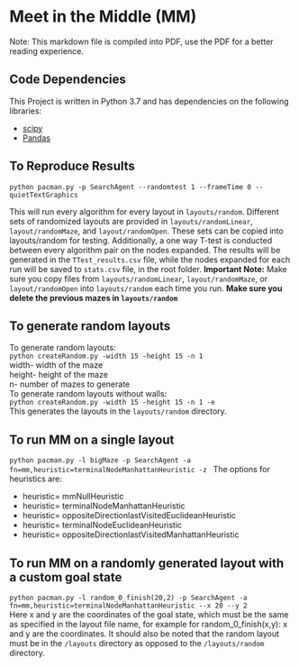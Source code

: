 # Meet in the Middle (MM)
Note: This markdown file is compiled into PDF, use the PDF for a better reading experience.
## Code Dependencies
This Project is written in Python 3.7 and has dependencies on the following libraries:
* [scipy](https://www.scipy.org/)
* [Pandas](https://pandas.pydata.org/)


## To Reproduce Results 
`python pacman.py -p SearchAgent --randomtest 1 --frameTime 0 --quietTextGraphics` <br>

This will run every algorithm for every layout in `layouts/random`. Different sets of randomized layouts are provided in `layouts/randomLinear`, `layout/randomMaze`, and `layout/randomOpen`. These sets can be copied into layouts/random for testing. Additionally, a one way T-test is conducted between every algorithm pair on the nodes expanded. The results will be generated in the `TTest_results.csv` file, while the nodes expanded for each run will be saved to `stats.csv` file, in the root folder. **Important Note:** Make sure you copy files from `layouts/randomLinear`, `layout/randomMaze`, or `layout/randomOpen` into `layouts/random` each time you run. **Make sure you delete the previous mazes in `layouts/random`**<br> 


## To generate random layouts
To generate random layouts: <br>
`python createRandom.py -width 15 -height 15 -n 1 ` <br>
width- width of the maze <br>
height- height of the maze <br>
n- number of mazes to generate <br>
To generate random layouts without walls: <br>
`python createRandom.py -width 15 -height 15 -n 1 -e` <br>
This generates the layouts in the `layouts/random` directory. <br>





## To run MM on a single layout
`python pacman.py -l bigMaze -p SearchAgent -a fn=mm,heuristic=terminalNodeManhattanHeuristic -z ` 
The options for heuristics are: <br>
* heuristic= mmNullHeuristic 
* heuristic= terminalNodeManhattanHeuristic
* heuristic= oppositeDirectionlastVisitedEuclideanHeuristic
* heuristic= terminalNodeEuclideanHeuristic 
* heuristic= oppositeDirectionlastVisitedManhattanHeuristic 

## To run MM on a randomly generated layout with a custom goal state
`python pacman.py -l random_0_finish(20,2) -p SearchAgent -a fn=mm,heuristic=terminalNodeManhattanHeuristic --x 20 --y 2` <br>
Here x and y are the coordinates of the goal state, which must be the same as specified in the layout file name, for example for random_0_finish(x,y): x and y are the coordinates. It should also be noted that the random layout must be in the `/layouts` directory as opposed to the `/layouts/random` directory. <br>



